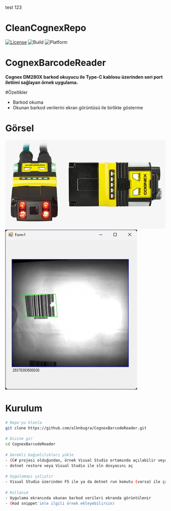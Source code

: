 test 123

# CleanCognexRepo

[![License](https://img.shields.io/badge/License-MIT-green.svg)](LICENSE)
![Build](https://img.shields.io/badge/Build-Passing-brightgreen.svg)
![Platform](https://img.shields.io/badge/Platform-.NET-blueviolet.svg)

# CognexBarcodeReader

**Cognex DM280X barkod okuyucu ile Type-C kablosu üzerinden seri port iletiimi sağlayan örnek uygulama.**

#Özellikler

- Barkod okuma
- Okunan barkod verilerini ekran görüntüsü ile birlikte gösterme

# Görsel
![Barkod Okuma](images/DM280X.jpg)
![Barkod Okuma](images/Running.gif)

# Kurulum

```bash
# Repo'yu klonla
git clone https://github.com/alknbugra/CognexBarcodeReader.git

# Dizine gir
cd CognexBarcodeReader

# Gerekli bağımlılıkları yükle
- (C# projesi olduğundan, örnek Visual Studio ortamında açılabilir veya dotnet CLI ile)
- dotnet restore veya Visual Studio ile sln dosyasını aç

# Uygulamayı çalıştır
- Visual Studio üzerinden F5 ile ya da dotnet run komutu (varsa) ile çalıştır

# Kullanım
- Uygulama ekranında okunan barkod verileri ekranda görüntülenir
- (Kod snippet'inle ilgili örnek ekleyebilirsin)

